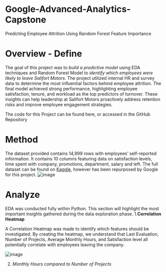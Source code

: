 # Google-Advanced-Analytics-Capstone
Predicting Employee Attrition Using Random Forest Feature Importance
# Overview - Define
The goal of this project was to *build a predictive model* using EDA techniques and Random Forest Model to *identify which employees were likely to leave Salifort Motors*. The project utilized internal HR and survey data to determine the most influential factors behind employee attrition. The final model achieved strong performance, highlighting employee satisfaction, tenure, and workload as the top predictors of turnover. These insights can help leadership at Salifort Motors proactively address retention risks and improve employee engagement strategies.

The code for this Project can be found here, or accessed in the GitHub Repository
# Method 
The dataset provided contains 14,999 rows with employees’ self-reported information. It contains 10 columns featuring data on satisfaction levels, time spent with company, promotions, department, salary and left. The full dataset can be found on [Kaggle](https://www.kaggle.com/datasets/mfaisalqureshi/hr-analytics-and-job-prediction), however has been repurposed by Google for this project. 
![image](https://github.com/user-attachments/assets/e438921c-581c-45b1-8f64-3b6c3f4dcf3c)
# Analyze 
EDA was conducted fully within Python. This section will highlight the most important insights gathered during the data exploration phase. 
1.**Correlation Heatmap**

A Correlation Heatmap was made to identify which features should be investigated. By creating the heatmap, we understand that Last Evaluation, Number of Projects, Average Monthly Hours, and Satisfaction level all potentially correlate with employees leaving the company. 

![image](https://github.com/user-attachments/assets/fe0c6a87-6640-4924-9b95-12affa2a99a1)

2. *Monthly Hours compared to Number of Projects*

